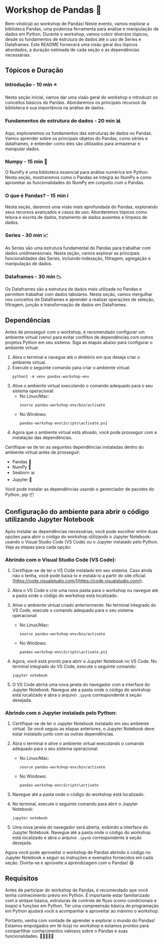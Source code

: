 # Workshop de Pandas 🐼

Bem-vindo(a) ao workshop de Pandas! Neste evento, vamos explorar a biblioteca Pandas, uma poderosa ferramenta para análise e manipulação de dados em Python. Durante o workshop, vamos cobrir diversos tópicos, desde os fundamentos de estrutura de dados até o uso de Series e Dataframes. Este README fornecerá uma visão geral dos tópicos abordados, a duração estimada de cada seção e as dependências necessárias.

## Tópicos e Duração

### Introdução - 10 min ⭐
Nesta seção inicial, vamos dar uma visão geral do workshop e introduzir os conceitos básicos do Pandas. Abordaremos os principais recursos da biblioteca e sua importância na análise de dados.

### Fundamentos de estrutura de dados - 20 min 📊
Aqui, exploraremos os fundamentos das estruturas de dados no Pandas. Vamos aprender sobre os principais objetos do Pandas, como séries e dataframes, e entender como eles são utilizados para armazenar e manipular dados.

### Numpy - 15 min 🧮
O NumPy é uma biblioteca essencial para análise numérica em Python. Nesta seção, mostraremos como o Pandas se integra ao NumPy e como aproveitar as funcionalidades do NumPy em conjunto com o Pandas.

### O que é Pandas? - 15 min ℹ️
Nesta seção, daremos uma visão mais aprofundada do Pandas, explorando seus recursos avançados e casos de uso. Abordaremos tópicos como leitura e escrita de dados, tratamento de dados ausentes e limpeza de dados.

### Series - 30 min 📈
As Series são uma estrutura fundamental do Pandas para trabalhar com dados unidimensionais. Nesta seção, vamos explorar as principais funcionalidades das Series, incluindo indexação, filtragem, agregação e manipulação de dados.

### Dataframes - 30 min 📉
Os Dataframes são a estrutura de dados mais utilizada no Pandas e permitem trabalhar com dados tabulares. Nesta seção, vamos mergulhar nos conceitos de Dataframes e aprender a realizar operações de seleção, filtragem, junção e transformação de dados em Dataframes.

## Dependências

Antes de prosseguir com o workshop, é recomendado configurar um ambiente virtual (venv) para evitar conflitos de dependências com outros projetos Python em seu sistema. Siga as etapas abaixo para configurar o ambiente virtual:

1. Abra o terminal e navegue até o diretório em que deseja criar o ambiente virtual.
2. Execute o seguinte comando para criar o ambiente virtual:
   ```
   python3 -m venv pandas-workshop-env
   ```
3. Ative o ambiente virtual executando o comando adequado para o seu sistema operacional:
   - No Linux/Mac:
     ```
     source pandas-workshop-env/bin/activate
     ```
   - No Windows:
     ```
     pandas-workshop-env\Scripts\activate.ps1
     ```
4. Agora que o ambiente virtual está ativado, você pode prosseguir com a instalação das dependências.

Certifique-se de ter as seguintes dependências instaladas dentro do ambiente virtual antes de prosseguir:

- Pandas 🐼
- NumPy 🧮
- Seaborn 📊
- Jupyter 📝

Você pode instalar as dependências usando o gerenciador de pacotes do Python, pip 📦

## Configuração do ambiente para abrir o código utilizando Jupyter Notebook

Após instalar as dependências necessárias, você pode escolher entre duas opções para abrir o código do workshop utilizando o Jupyter Notebook: usando o Visual Studio Code (VS Code) ou o Jupyter instalado pelo Python. Veja as etapas para cada opção:

### Abrindo com o Visual Studio Code (VS Code):

1. Certifique-se de ter o VS Code instalado em seu sistema. Caso ainda não o tenha, você pode baixá-lo e instalá-lo a partir do site oficial: [https://code.visualstudio.com/](https://code.visualstudio.com/).

2. Abra o VS Code e crie uma nova pasta para o workshop ou navegue até a pasta onde o código do workshop está localizado.

3. Ative o ambiente virtual criado anteriormente. No terminal integrado do VS Code, execute o comando adequado para o seu sistema operacional:
   - No Linux/Mac:
     ```
     source pandas-workshop-env/bin/activate
     ```
   - No Windows:
     ```
     pandas-workshop-env\Scripts\activate.ps1
     ```

4. Agora, você está pronto para abrir o Jupyter Notebook no VS Code. No terminal integrado do VS Code, execute o seguinte comando:
   ```
   jupyter notebook
   ```

5. O VS Code abrirá uma nova janela do navegador com a interface do Jupyter Notebook. Navegue até a pasta onde o código do workshop está localizado e abra o arquivo `.ipynb` correspondente à seção desejada.

### Abrindo com o Jupyter instalado pelo Python:

1. Certifique-se de ter o Jupyter Notebook instalado em seu ambiente virtual. Se você seguiu as etapas anteriores, o Jupyter Notebook deve estar instalado junto com as outras dependências.

2. Abra o terminal e ative o ambiente virtual executando o comando adequado para o seu sistema operacional:
   - No Linux/Mac:
     ```
     source pandas-workshop-env/bin/activate
     ```
   - No Windows:
     ```
     pandas-workshop-env\Scripts\activate
     ```

3. Navegue até a pasta onde o código do workshop está localizado.

4. No terminal, execute o seguinte comando para abrir o Jupyter Notebook:
   ```
   jupyter notebook
   ```

5. Uma nova janela do navegador será aberta, exibindo a interface do Jupyter Notebook. Navegue até a pasta onde o código do workshop está localizado e abra o arquivo `.ipynb` correspondente à seção desejada.

Agora você pode aproveitar o workshop de Pandas abrindo o código no Jupyter Notebook e seguir as instruções e exemplos fornecidos em cada seção. Divirta-se e aproveite a aprendizagem com o Pandas! 😄


## Requisitos

Antes de participar do workshop de Pandas, é recomendado que você tenha conhecimento prévio em Python. É importante estar familiarizado com a sintaxe básica, estruturas de controle de fluxo (como condicionais e loops) e funções em Python. Ter uma compreensão básica de programação em Python ajudará você a acompanhar e aproveitar ao máximo o workshop.

Portanto, venha com vontade de aprender e explorar o mundo do Pandas! Estamos empolgados em tê-lo(a) no workshop e estamos prontos para compartilhar conhecimentos valiosos sobre o Pandas e suas funcionalidades. 🐍🐼💡💪🚀